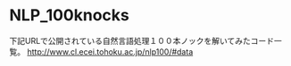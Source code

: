 # NLP_100knocks
下記URLで公開されている自然言語処理１００本ノックを解いてみたコード一覧。
http://www.cl.ecei.tohoku.ac.jp/nlp100/#data
